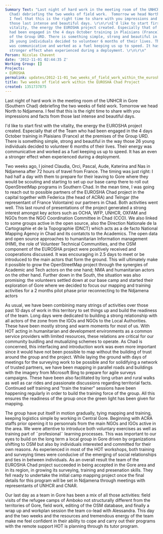 ```yaml
---
Summary Text: "Last night of hard work in the meeting room of the UNHCR in Gore (Southern
  Chad) debriefing the two weeks of field work.  Tomorrow we head North to Ndjamena.
  I feel that this is the right time to share with you impressions and facts from
  those last intense and beautiful days. \r\n\r\nI'd like to start first with the
  vitality, the energy the EUROSHA project created. Especially that of the Team who
  had been engaged in the 4 days October training in Plaisians (France) at the premises
  of the Group URD. There is something simple, strong and beautiful in the way those
  26 young individuals decided to volunteer 6 months of their lives. Their energy
  was communicative and worked as a fuel keeping us up to speed. It has an  even a
  stronger effect when experienced during a deployment. \r\n\r\n"
Person: Nicolas Chavent
date: '2012-11-01 02:44:35 Z'
Working Group: []
Projects:
- EUROSHA
permalink: updates/2012-11-01_two_weeks_of_field_work_within_the_eurosha_chad_project_
title: Two weeks of field work within the EUROSHA Chad Project
created: 1351737875
---
```

<p>Last night of hard work in the meeting room of the UNHCR in Gore (Southern Chad) debriefing the two weeks of field work. Tomorrow we head North to Ndjamena. I feel that this is the right time to share with you impressions and facts from those last intense and beautiful days.</p><p>I'd like to start first with the vitality, the energy the EUROSHA project created. Especially that of the Team who had been engaged in the 4 days October training in Plaisians (France) at the premises of the Group URD. There is something simple, strong and beautiful in the way those 26 young individuals decided to volunteer 6 months of their lives. Their energy was communicative and worked as a fuel keeping us up to speed. It has an even a stronger effect when experienced during a deployment.</p><p>Two weeks ago, I joined Claudia, Orci, Pascal, Aude, Katerina and Nas in Ndjamena after 72 hours of travel from France. The timing was just right: I had half a day with them to prepare for their leaving to Gore where they would be scouting and starting to set up our base camp there to roll out OpenStreetMap programs in Southern Chad. In the mean time, I was going to reach out to possible partners of the EUROSHA Chad project in the capital together with Federica (the head of ACRA) and Telngar (the representant of France Volontaire) our partners in Chad. Both activities went well. This last round of presentations of the project generated a strong interest amongst key actors such as OCHA, WFP, UNHCR, OXFAM and NGOs from the NGO Coordination Committee in Chad (CCO). We also linked to some groups active in the open source, also the Direction Nationale de la Cartographie et de la Topographie (DNCT) which acts as a de facto National Mapping Agency in Chad and its contatcts to the Academics. The open data and open source approaches to humanitarian Information management (HIM), the role of Volunteer Technical Communities, and the OSM component of the EUROSHA project were positively received and cooperations discussed. It was encouraging in 2.5 days to meet or be introduced to the main actors that form the ground. This will ultimately make it possible to grow the OpenStreetMap project through the synergies of Academic and Tech actors on the one hand; NMA and humanitarian actors on the other hand. Further down in the South, the situation was also promising: the volunteers settled down at our base camp and started their exploration of Gore where we decided to focus our mapping and training activities for a 2 months pilot phase prior reconnecting to the Ndjamena actors</p><p>As usual, we have been combining many strings of activities over those past 10 days of work in this territory to set things up and build the readiness of the team. Long days were dedicated to building a strong relationship with all actors of the zone from the IGOs and NGOs to the Local Authorities. These have been mostly strong and warm moments for most of us. With HOT acting in humanitarian and development environments as a common service providers with limited resources, these relations are critical for our community buidling and mutualizing schemes to operate. As Chad is concerned, this interfacing and introduction work was even more important since it would have not been possible to map without the building of trust around the group and the project. While laying the ground with days of meetings for the surveying work to be possible and for solidifying a network of trusted partners, we have been mapping in parallel roads and buildings with the imagery from Microsoft Bing to prepare for agile surveys campaigns. These have been also facilitated by long urban and rural walks as well as car rides and passionate discussions regarding territorial facts. Continued self training and "train the trainer" sessions have been happening regularly in order to build the training force of the group. All this ensures the readiness of the group once the green light has been given for mapping.</p><p>The group have put itself in motion gradually, tying mapping and training, keeping logistics simple by working in Central Gore. Beginning with ACRA staffs prior opening it to personnals from the main NGOs and IGOs active in the area. We were attentive to introduce both voluntary exercises as well as training part of ¨profesional¨ learning processes. This was important to our eyes to build on the long term a local group in Gore driven by organizations shifting to OSM but also by individuals interested and committed for their own reasons. As experienced in most of the HOT workshops, both training and surveying times were conducive of the emerging of social relationships and ties in between individuals. As an overall result the team of the EUROSHA Chad project succeeded in being accepted in the Gore area and in its region, in growing its surveying, training and presenation skills. They fell ready to undertake the initial camp mapping project once the final details for this program will be set in Ndjamena through meetings with representants of UNHCR and CNAR.</p><p>Our last day as a team in Gore has been a mix of all those activities: field visits of the refugee camps of Amboko not structurally different from the territories of Gore, field work, editing of the OSM database, and finally a wrap up and workplan session the team co-lead with Alessandra. This day and the two weeks and the resources and tremendous energy of the team make me feel confident in their ability to cope and carry out their programs with the remote support HOT is planning through its tutor program.</p>
